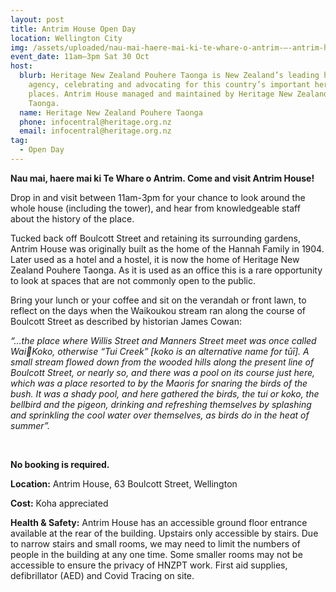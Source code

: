 ```yaml
---
layout: post
title: Antrim House Open Day
location: Wellington City
img: /assets/uploaded/nau-mai-haere-mai-ki-te-whare-o-antrim-–-antrim-house-open-day-whw21.png
event_date: 11am–3pm Sat 30 Oct
host:
  blurb: Heritage New Zealand Pouhere Taonga is New Zealand’s leading heritage
    agency, celebrating and advocating for this country’s important heritage
    places. Antrim House managed and maintained by Heritage New Zealand Pouhere
    Taonga.
  name: Heritage New Zealand Pouhere Taonga
  phone: infocentral@heritage.org.nz
  email: infocentral@heritage.org.nz
tag:
  - Open Day
---
```

**Nau mai, haere mai ki Te Whare o Antrim. Come and visit Antrim House!** 

Drop in and visit between 11am-3pm for your chance to look around the whole house (including the tower), and hear from knowledgeable staff about the history of the place. 

Tucked back off Boulcott Street and retaining its surrounding gardens, Antrim House was originally built as the home of the Hannah Family in 1904. Later used as a hotel and a hostel, it is now the home of Heritage New Zealand Pouhere Taonga. As it is used as an office this is a rare opportunity to look at spaces that are not commonly open to the public. 

Bring your lunch or your coffee and sit on the verandah or front lawn, to reflect on the days when the Waikoukou stream ran along the course of Boulcott Street as described by historian James Cowan: 

*“…the place where Willis Street and Manners Street meet was once called WaiKoko, otherwise “Tui Creek” \[koko is an alternative name for tūī]. A small stream flowed down from the wooded hills along the present line of Boulcott Street, or nearly so, and there was a pool on its course just here, which was a place resorted to by the Maoris for snaring the birds of the bush. It was a shady pool, and here gathered the birds, the tui or koko, the bellbird and the pigeon, drinking and refreshing themselves by splashing and sprinkling the cool water over themselves, as birds do in the heat of summer”.*

<br>

**No booking is required.** 

**Location:** Antrim House, 63 Boulcott Street, Wellington

**Cost:** Koha appreciated

**Health & Safety:** Antrim House has an accessible ground floor entrance available at the rear of the building. Upstairs only accessible by stairs. Due to narrow stairs and small rooms, we may need to limit the numbers of people in the building at any one time. Some smaller rooms may not be accessible to ensure the privacy of HNZPT work. First aid supplies, defibrillator (AED) and Covid Tracing on site.